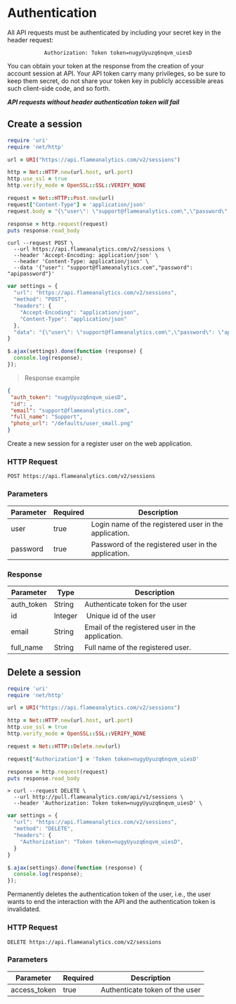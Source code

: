 # Authentication

All API requests must be authenticated by including your secret key in the header request:

<span style="text-align: center;display: block;">`Authorization: Token token=nugyUyuzq6nqvm_uiesD`</span>

You can obtain your token at the response from the creation of your account session at API. Your API token carry many privileges, so be sure to keep them secret, do not share your token key in publicly accessible areas such client-side code, and so forth.

**_API requests without header authentication token will fail_**

## Create a session

```ruby
require 'uri'
require 'net/http'

url = URI("https://api.flameanalytics.com/v2/sessions")

http = Net::HTTP.new(url.host, url.port)
http.use_ssl = true
http.verify_mode = OpenSSL::SSL::VERIFY_NONE

request = Net::HTTP::Post.new(url)
request["Content-Type"] = 'application/json'
request.body = "{\"user\": \"support@flameanalytics.com\",\"password\": \"apipassword\"}"

response = http.request(request)
puts response.read_body
```

```shell
curl --request POST \
  --url https://api.flameanalytics.com/v2/sessions \
  --header 'Accept-Encoding: application/json' \
  --header 'Content-Type: application/json' \
  --data '{"user": "support@flameanalytics.com","password": "apipassword"}'
```

```javascript
var settings = {
  "url": "https://api.flameanalytics.com/v2/sessions",
  "method": "POST",
  "headers": {
    "Accept-Encoding": "application/json",
    "Content-Type": "application/json"
  },
  "data": "{\"user\": \"support@flameanalytics.com\",\"password\": \"apipassword\"}"
}

$.ajax(settings).done(function (response) {
  console.log(response);
});
```

> Response example

```json
{
 "auth_token": "nugyUyuzq6nqvm_uiesD",
 "id": ,
 "email": "support@flameanalytics.com",
 "full_name": "Support",
 "photo_url": "/defaults/user_small.png"
}
```

Create a new session for a register user on the web application.

### HTTP Request

`POST https://api.flameanalytics.com/v2/sessions`

### Parameters

Parameter | Required | Description
--------- | ------- | -----------
user | true | Login name of the registered user in the application.
password | true | Password of the registered user in the application.


### Response

Parameter | Type | Description
--------- | ------- | -----------
auth_token | String | Authenticate token for the user
id | Integer | Unique id of the user
email | String | Email of the registered user in the application.
full_name | String | Full name of the registered user.


## Delete a session

```ruby
require 'uri'
require 'net/http'

url = URI("https://api.flameanalytics.com/v2/sessions")

http = Net::HTTP.new(url.host, url.port)
http.use_ssl = true
http.verify_mode = OpenSSL::SSL::VERIFY_NONE

request = Net::HTTP::Delete.new(url)

request["Authorization"] = 'Token token=nugyUyuzq6nqvm_uiesD'

response = http.request(request)
puts response.read_body
```

```shell
> curl --request DELETE \
  --url http://pull.flameanalytics.com/api/v1/sessions \
  --header 'Authorization: Token token=nugyUyuzq6nqvm_uiesD' \
```

```javascript
var settings = {
  "url": "https://api.flameanalytics.com/v2/sessions",
  "method": "DELETE",
  "headers": {
    "Authorization": "Token token=nugyUyuzq6nqvm_uiesD",
  }
}

$.ajax(settings).done(function (response) {
  console.log(response);
});
```

Permanently deletes the authentication token of the user, i.e., the user wants to end the interaction with the API and the authentication token is invalidated.

### HTTP Request

`DELETE https://api.flameanalytics.com/v2/sessions`

### Parameters

Parameter | Required | Description
--------- | ------- | -----------
access_token | true | Authenticate token of the user
